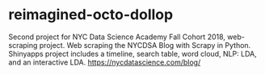 # reimagined-octo-dollop
Second project for NYC Data Science Academy Fall Cohort 2018, web-scraping project.
Web scraping the NYCDSA Blog with Scrapy in Python. Shinyapps project includes a timeline, search table, word cloud, NLP: LDA, and an interactive LDA. 
https://nycdatascience.com/blog/
